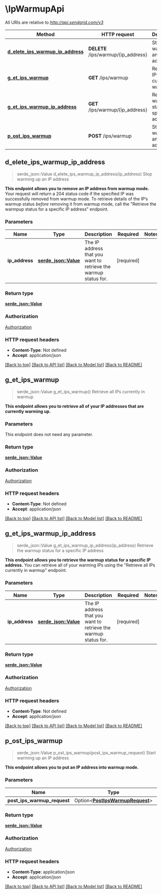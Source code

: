 # \IpWarmupApi

All URIs are relative to *http://api.sendgrid.com/v3*

Method | HTTP request | Description
------------- | ------------- | -------------
[**d_elete_ips_warmup_ip_address**](IpWarmupApi.md#d_elete_ips_warmup_ip_address) | **DELETE** /ips/warmup/{ip_address} | Stop warming up an IP address
[**g_et_ips_warmup**](IpWarmupApi.md#g_et_ips_warmup) | **GET** /ips/warmup | Retrieve all IPs currently in warmup
[**g_et_ips_warmup_ip_address**](IpWarmupApi.md#g_et_ips_warmup_ip_address) | **GET** /ips/warmup/{ip_address} | Retrieve the warmup status for a specific IP address
[**p_ost_ips_warmup**](IpWarmupApi.md#p_ost_ips_warmup) | **POST** /ips/warmup | Start warming up an IP address



## d_elete_ips_warmup_ip_address

> serde_json::Value d_elete_ips_warmup_ip_address(ip_address)
Stop warming up an IP address

**This endpoint allows you to remove an IP address from warmup mode.**  Your request will return a 204 status code if the specified IP was successfully removed from warmup mode. To retrieve details of the IP’s warmup status *before* removing it from warmup mode, call the  \"Retrieve the warmpup status for a specific IP address\" endpoint.

### Parameters


Name | Type | Description  | Required | Notes
------------- | ------------- | ------------- | ------------- | -------------
**ip_address** | [**serde_json::Value**](.md) | The IP address that you want to retrieve the warmup status for. | [required] |

### Return type

[**serde_json::Value**](serde_json::Value.md)

### Authorization

[Authorization](../README.md#Authorization)

### HTTP request headers

- **Content-Type**: Not defined
- **Accept**: application/json

[[Back to top]](#) [[Back to API list]](../README.md#documentation-for-api-endpoints) [[Back to Model list]](../README.md#documentation-for-models) [[Back to README]](../README.md)


## g_et_ips_warmup

> serde_json::Value g_et_ips_warmup()
Retrieve all IPs currently in warmup

**This endpoint allows you to retrieve all of your IP addresses that are currently warming up.**

### Parameters

This endpoint does not need any parameter.

### Return type

[**serde_json::Value**](serde_json::Value.md)

### Authorization

[Authorization](../README.md#Authorization)

### HTTP request headers

- **Content-Type**: Not defined
- **Accept**: application/json

[[Back to top]](#) [[Back to API list]](../README.md#documentation-for-api-endpoints) [[Back to Model list]](../README.md#documentation-for-models) [[Back to README]](../README.md)


## g_et_ips_warmup_ip_address

> serde_json::Value g_et_ips_warmup_ip_address(ip_address)
Retrieve the warmup status for a specific IP address

**This endpoint allows you to retrieve the warmup status for a specific IP address.**  You can retrieve all of your warming IPs using the \"Retrieve all IPs currently in warmup\" endpoint.

### Parameters


Name | Type | Description  | Required | Notes
------------- | ------------- | ------------- | ------------- | -------------
**ip_address** | [**serde_json::Value**](.md) | The IP address that you want to retrieve the warmup status for. | [required] |

### Return type

[**serde_json::Value**](serde_json::Value.md)

### Authorization

[Authorization](../README.md#Authorization)

### HTTP request headers

- **Content-Type**: Not defined
- **Accept**: application/json

[[Back to top]](#) [[Back to API list]](../README.md#documentation-for-api-endpoints) [[Back to Model list]](../README.md#documentation-for-models) [[Back to README]](../README.md)


## p_ost_ips_warmup

> serde_json::Value p_ost_ips_warmup(post_ips_warmup_request)
Start warming up an IP address

**This endpoint allows you to put an IP address into warmup mode.**

### Parameters


Name | Type | Description  | Required | Notes
------------- | ------------- | ------------- | ------------- | -------------
**post_ips_warmup_request** | Option<[**PostIpsWarmupRequest**](PostIpsWarmupRequest.md)> |  |  |

### Return type

[**serde_json::Value**](serde_json::Value.md)

### Authorization

[Authorization](../README.md#Authorization)

### HTTP request headers

- **Content-Type**: application/json
- **Accept**: application/json

[[Back to top]](#) [[Back to API list]](../README.md#documentation-for-api-endpoints) [[Back to Model list]](../README.md#documentation-for-models) [[Back to README]](../README.md)


